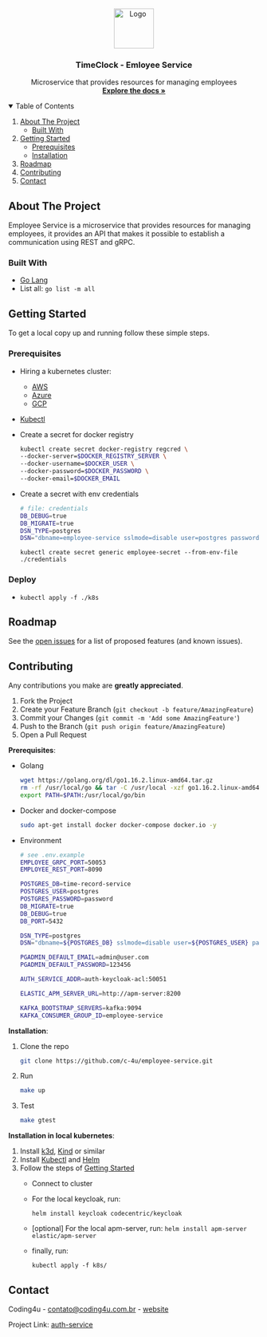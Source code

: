 <!--
*** Thanks for checking out the Best-README-Template. If you have a suggestion
*** that would make this better, please fork the repo and create a pull request
*** or simply open an issue with the tag "enhancement".
*** Thanks again! Now go create something AMAZING! :D
***
***
***
*** To avoid retyping too much info. Do a search and replace for the following:
*** github_username, repo_name, twitter_handle, email, project_title, project_description
-->

<!-- PROJECT SHIELDS -->
<!--
*** I'm using markdown "reference style" links for readability.
*** Reference links are enclosed in brackets [ ] instead of parentheses ( ).
*** See the bottom of this document for the declaration of the reference variables
*** for contributors-url, forks-url, etc. This is an optional, concise syntax you may use.
*** https://www.markdownguide.org/basic-syntax/#reference-style-links
-->

<!-- PROJECT LOGO -->
<br />
<p align="center">
  <a href="https://github.com/c-4u/employee-service">
    <img src="images/logo.png" alt="Logo" width="80" height="80">
  </a>

  <h3 align="center">TimeClock - Emloyee Service</h3>

  <p align="center">
    Microservice that provides resources for managing employees
    <br />
    <a href="https://github.com/c-4u/employee-service"><strong>Explore the docs »</strong></a>
    <!-- <br />
    <br />
    <a href="https://github.com/c-4u/employee-service">View Demo</a>
    ·
    <a href="https://github.com/c-4u/employee-service">Report Bug</a>
    ·
    <a href="https://github.com/c-4u/employee-service">Request Feature</a>-->
  </p>
</p>

<!-- TABLE OF CONTENTS -->
<details open="open">
  <summary>Table of Contents</summary>
  <ol>
    <li>
      <a href="#about-the-project">About The Project</a>
      <ul>
        <li><a href="#built-with">Built With</a></li>
      </ul>
    </li>
    <li>
      <a href="#getting-started">Getting Started</a>
      <ul>
        <li><a href="#prerequisites">Prerequisites</a></li>
        <li><a href="#installation">Installation</a></li>
      </ul>
    </li>
    <!-- <li><a href="#usage">Usage</a></li> -->
    <li><a href="#roadmap">Roadmap</a></li>
    <li><a href="#contributing">Contributing</a></li>
    <!-- <li><a href="#license">License</a></li> -->
    <li><a href="#contact">Contact</a></li>
    <!-- <li><a href="#acknowledgements">Acknowledgements</a></li> -->
  </ol>
</details>

<!-- ABOUT THE PROJECT -->
## About The Project

Employee Service is a microservice that provides resources for managing employees, it provides an API that makes it possible to establish a communication using REST and gRPC.

<!-- [![Product Name Screen Shot][product-screenshot]](https://example.com) -->
<!--
Here's a blank template to get started:
**To avoid retyping too much info. Do a search and replace with your text editor for the following:**
`github_username`, `repo_name`, `twitter_handle`, `email`, `project_title`, `project_description` -->

### Built With

- [Go Lang](https://golang.org/)
- List all: `go list -m all`

<!-- GETTING STARTED -->
## Getting Started

To get a local copy up and running follow these simple steps.

### Prerequisites

- Hiring a kubernetes cluster:
  - [AWS](https://aws.amazon.com/pt/eks/?whats-new-cards.sort-by=item.additionalFields.postDateTime&whats-new-cards.sort-order=desc&eks-blogs.sort-by=item.additionalFields.createdDate&eks-blogs.sort-order=desc)
  - [Azure](https://azure.microsoft.com/pt-br/services/kubernetes-service/)
  - [GCP](https://cloud.google.com/kubernetes-engine)

- [Kubectl](https://kubernetes.io/docs/tasks/tools/#kubectl)

- Create a secret for docker registry

  ```sh
  kubectl create secret docker-registry regcred \
  --docker-server=$DOCKER_REGISTRY_SERVER \
  --docker-username=$DOCKER_USER \
  --docker-password=$DOCKER_PASSWORD \
  --docker-email=$DOCKER_EMAIL
  ```

- Create a secret with env credentials

  ```sh
  # file: credentials
  DB_DEBUG=true
  DB_MIGRATE=true
  DSN_TYPE=postgres
  DSN="dbname=employee-service sslmode=disable user=postgres password=pasword host=postgres"
  ```

  `kubectl create secret generic employee-secret --from-env-file ./credentials`

### Deploy

- `kubectl apply -f ./k8s`

<!-- USAGE EXAMPLES -->
<!-- ## Usage

Use this space to show useful examples of how a project can be used. Additional screenshots, code examples and demos work well in this space. You may also link to more resources.

_For more examples, please refer to the [Documentation](https://example.com)_ -->

<!-- ROADMAP -->
## Roadmap

See the [open issues](https://github.com/c-4u/employee-service/issues) for a list of proposed features (and known issues).

<!-- CONTRIBUTING -->
## Contributing

Any contributions you make are **greatly appreciated**.

1. Fork the Project
2. Create your Feature Branch (`git checkout -b feature/AmazingFeature`)
3. Commit your Changes (`git commit -m 'Add some AmazingFeature'`)
4. Push to the Branch (`git push origin feature/AmazingFeature`)
5. Open a Pull Request

__Prerequisites__:

- Golang

  ```sh
  wget https://golang.org/dl/go1.16.2.linux-amd64.tar.gz
  rm -rf /usr/local/go && tar -C /usr/local -xzf go1.16.2.linux-amd64.tar.gz
  export PATH=$PATH:/usr/local/go/bin
  ```

- Docker and docker-compose

  ```sh
  sudo apt-get install docker docker-compose docker.io -y
  ```

- Environment

  ```sh
  # see .env.example
  EMPLOYEE_GRPC_PORT=50053
  EMPLOYEE_REST_PORT=8090

  POSTGRES_DB=time-record-service
  POSTGRES_USER=postgres
  POSTGRES_PASSWORD=password
  DB_MIGRATE=true
  DB_DEBUG=true
  DB_PORT=5432

  DSN_TYPE=postgres
  DSN="dbname=${POSTGRES_DB} sslmode=disable user=${POSTGRES_USER} password=${POSTGRES_PASSWORD} host=postgres"

  PGADMIN_DEFAULT_EMAIL=admin@user.com
  PGADMIN_DEFAULT_PASSWORD=123456

  AUTH_SERVICE_ADDR=auth-keycloak-acl:50051

  ELASTIC_APM_SERVER_URL=http://apm-server:8200

  KAFKA_BOOTSTRAP_SERVERS=kafka:9094
  KAFKA_CONSUMER_GROUP_ID=employee-service
  ```

__Installation__:

1. Clone the repo

   ```sh
   git clone https://github.com/c-4u/employee-service.git
   ```

2. Run

   ```sh
   make up
   ```

3. Test

   ```sh
   make gtest
   ```

__Installation in local kubernetes__:

1. Install [k3d](https://k3d.io/), [Kind](https://kind.sigs.k8s.io/) or similar
2. Install [Kubectl](https://kubernetes.io/docs/tasks/tools/#kubectl) and [Helm](https://helm.sh/)
3. Follow the steps of [Getting Started](#getting-started)
    - Connect to cluster
    - For the local keycloak, run:

      `helm install keycloak codecentric/keycloak`

    - [optional] For the local apm-server, run:
      `helm install apm-server elastic/apm-server`

    - finally, run:

      `kubectl apply -f k8s/`
<!-- LICENSE -->
<!-- ## License -->

<!-- Distributed under the MIT License. See `LICENSE` for more information. -->

<!-- CONTACT -->
## Contact

Coding4u - contato@coding4u.com.br - [website](http://coding4u.com.br)

Project Link: [auth-service](https://github.com/c-4u/employee-service)

<!-- ACKNOWLEDGEMENTS -->
<!-- ## Acknowledgements

* []()
* []()
* []() -->
